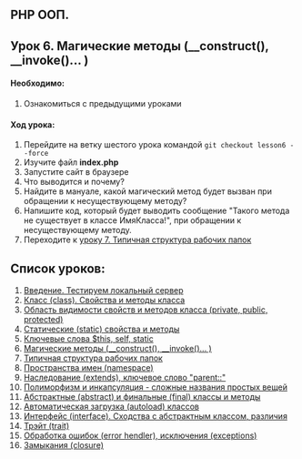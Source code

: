 ## PHP ООП.
## Урок 6. Магические методы (__construct(), __invoke()... )

#### Необходимо:
1. Ознакомиться с предыдущими уроками

#### Ход урока:
1. Перейдите на ветку шестого урока командой ```git checkout lesson6 --force```
2. Изучите файл **index.php**
3. Запустите сайт в браузере
4. Что выводится и почему?
5. Найдите в мануале, какой магический метод будет вызван при обращении к
несуществующему методу?
6. Напишите код, который будет выводить сообщение "Такого метода не
существует в классе ИмяКласса!", при обращении к несуществующему методу.
7. Переходите к  [уроку 7. Типичная структура рабочих папок](https://github.com/altiore/mm/tree/lesson7)


## Список уроков:
1. [Введение. Тестируем локальный сервер](https://github.com/altiore/mm/tree/lesson1)
2. [Класс (class). Свойства и методы класса](https://github.com/altiore/mm/tree/lesson2)
3. [Область видимости свойств и методов класса (private, public, protected)](https://github.com/altiore/mm/tree/lesson3)
4. [Статические (static) свойства и методы](https://github.com/altiore/mm/tree/lesson4)
5. [Ключевые слова $this, self, static](https://github.com/altiore/mm/tree/lesson5)
6. [Магические методы (__construct(), __invoke()... )](https://github.com/altiore/mm/tree/lesson6)
7. [Типичная структура рабочих папок](https://github.com/altiore/mm/tree/lesson7)
8. [Пространства имен (namespace)](https://github.com/altiore/mm/tree/lesson8)
9. [Наследование (extends), ключевое слово "parent::"](https://github.com/altiore/mm/tree/lesson9)
10. [Полиморфизм и инкапсуляция - сложные названия простых вещей](https://github.com/altiore/mm/tree/lesson10)
11. [Абстрактные (abstract) и финальные (final) классы и методы](https://github.com/altiore/mm/tree/lesson11)
12. [Автоматическая загрузка (autoload) классов](https://github.com/altiore/mm/tree/lesson12)
13. [Интерфейс (interface). Сходства с абстрактным классом, различия](https://github.com/altiore/mm/tree/lesson13)
14. [Трэйт (trait)](https://github.com/altiore/mm/tree/lesson14)
15. [Обработка ошибок (error hendler), исключения (exceptions)](https://github.com/altiore/mm/tree/lesson15)
16. [Замыкания (closure)](https://github.com/altiore/mm/tree/lesson16)

